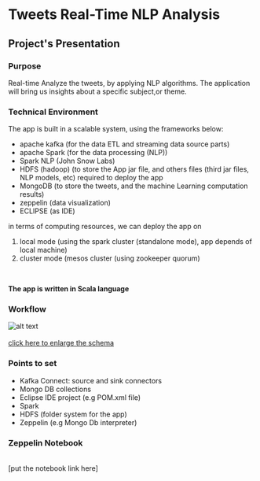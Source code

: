 # Tweets Real-Time NLP Analysis

## Project's Presentation

### Purpose <br>
Real-time Analyze the tweets, by applying NLP algorithms. The application will bring us insights about a specific subject,or theme.
<br>

### Technical Environment <br>
The app is built in a scalable system, using the frameworks below: <br>
- apache kafka (for the data ETL and streaming data source parts) <br>
- apache Spark (for the data processing (NLP)) <br>
- Spark NLP (John Snow Labs) <br>
- HDFS (hadoop) (to store the App jar file, and others files (third jar files, NLP models, etc) required to deploy the app
- MongoDB (to store the tweets, and the machine Learning computation results) <br>
- zeppelin (data visualization) <br>
- ECLIPSE (as IDE)

in terms of computing resources, we can deploy the app on  <br>
1. local mode (using the spark cluster (standalone mode), app depends of local machine) <br>
2. cluster mode (mesos cluster (using zookeeper quorum) <br>

<br>

**The app is written in Scala language**

### Workflow
![alt text](https://github.com/sparktacusdemo1/tweets_realtime_nlp_analysis/blob/master/workflow.png)
<br><br>
[click here to enlarge the schema](https://github.com/sparktacusdemo1/tweets_realtime_nlp_analysis/blob/master/Workflow_tweets_realtime_nlp_analysis.pdf)
<br>

### Points to set
- Kafka Connect: source and sink connectors
- Mongo DB collections
- Eclipse IDE project (e.g POM.xml file)
- Spark
- HDFS (folder system for the app)
- Zeppelin (e.g Mongo Db interpreter)

### Zeppelin Notebook
<br>
[put the notebook link here]
